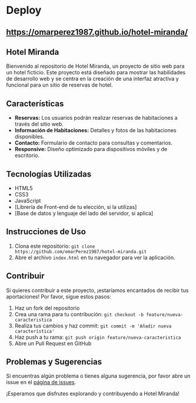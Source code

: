 # Deploy
## https://omarperez1987.github.io/hotel-miranda/


## Hotel Miranda

Bienvenido al repositorio de Hotel Miranda, un proyecto de sitio web para un hotel ficticio. Este proyecto está diseñado para mostrar las habilidades de desarrollo web y se centra en la creación de una interfaz atractiva y funcional para un sitio de reservas de hotel.

## Características

- **Reservas:** Los usuarios podrán realizar reservas de habitaciones a través del sitio web.
- **Información de Habitaciones:** Detalles y fotos de las habitaciones disponibles.
- **Contacto:** Formulario de contacto para consultas y comentarios.
- **Responsive:** Diseño optimizado para dispositivos móviles y de escritorio.

## Tecnologías Utilizadas

- HTML5
- CSS3
- JavaScript
- [Librería de Front-end de tu elección, si la utilizas]
- [Base de datos y lenguaje del lado del servidor, si aplica]

## Instrucciones de Uso

1. Clona este repositorio: `git clone https://github.com/omarPerez1987/hotel-miranda.git`
2. Abre el archivo `index.html` en tu navegador para ver la aplicación.

## Contribuir

Si quieres contribuir a este proyecto, ¡estaríamos encantados de recibir tus aportaciones! Por favor, sigue estos pasos:

1. Haz un fork del repositorio
2. Crea una rama para tu contribución: `git checkout -b feature/nueva-caracteristica`
3. Realiza tus cambios y haz commit: `git commit -m 'Añadir nueva característica'`
4. Haz push a tu rama: `git push origin feature/nueva-caracteristica`
5. Abre un Pull Request en GitHub

## Problemas y Sugerencias

Si encuentras algún problema o tienes alguna sugerencia, por favor abre un issue en el [página de issues](https://github.com/omarPerez1987/hotel-miranda/issues).

¡Esperamos que disfrutes explorando y contribuyendo a Hotel Miranda!
